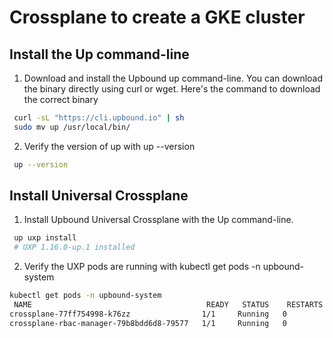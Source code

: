 
# Crossplane to create a GKE cluster
## Install the Up command-line
1. Download and install the Upbound up command-line.
You can download the binary directly using curl or wget. Here's the command to download the correct binary
```bash
 curl -sL "https://cli.upbound.io" | sh
 sudo mv up /usr/local/bin/
```
2. Verify the version of up with up --version
```bash
 up --version
```
##  Install Universal Crossplane
1. Install Upbound Universal Crossplane with the Up command-line.
```bash
 up uxp install
 # UXP 1.16.0-up.1 installed
```
2. Verify the UXP pods are running with kubectl get pods -n upbound-system
```bash
kubectl get pods -n upbound-system
 NAME                                       READY   STATUS    RESTARTS   AGE
crossplane-77ff754998-k76zz                1/1     Running   0          40s
crossplane-rbac-manager-79b8bdd6d8-79577   1/1     Running   0          40s
```


